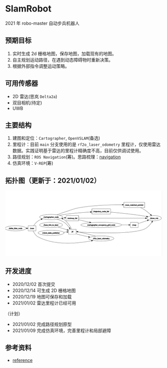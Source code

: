 # SlamRobot
2021 年 robo-master 自动步兵机器人

## 预期目标
1. 实时生成 2d 栅格地图，保存地图，加载现有的地图。
2. 自主规划运动路径，在遇到动态障碍物时重新决策。
3. 根据外部指令调整运动策略。

## 可用传感器
- 2D 雷达(思岚 `Delta2a`)
- 双目相机(待定)
- UWB

## 主要结构
1. 建图和定位：`Cartographer`, `OpenVSLAM`(备选)
2. 里程计：目前 `main` 分支使用的是 `rf2o_laser_odometry` 里程计，仅使用雷达数据。实践证明基于雷达的里程计精确度不高，目前仅供调试使用。
3. 路径规划：`ROS Navigation`(筹)。思路梳理：[navigation](./docs/navigation.md)
4. 仿真环境：`V-REP`(筹)

## 拓扑图（更新于：2021/01/02）
![拓扑图](images/2021-01-02T17:27:49.png)

## 开发进度
- 2020/12/02 首次提交
- 2020/12/14 可生成 2D 栅格地图
- 2020/12/19 地图可保存和加载
- 2021/01/02 雷达里程计已经可用

（计划）

- 2021/01/02 完成路径规划原型
- 2021/01/09 完成仿真环境，完善里程计和局部避障

## 参考资料
- [reference](./docs/reference.md)

